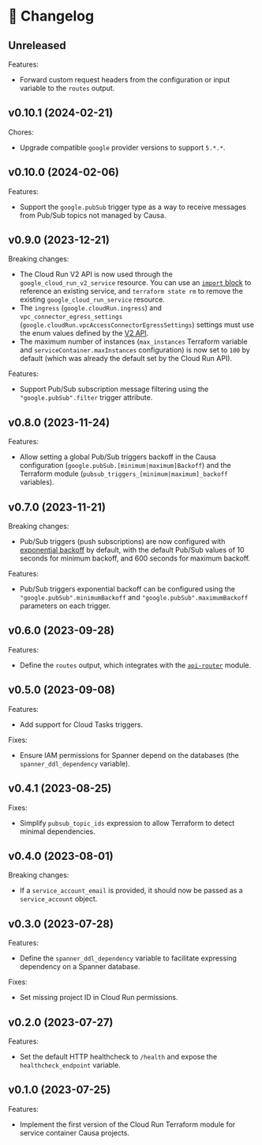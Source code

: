 # 🔖 Changelog

## Unreleased

Features:

- Forward custom request headers from the configuration or input variable to the `routes` output.

## v0.10.1 (2024-02-21)

Chores:

- Upgrade compatible `google` provider versions to support `5.*.*`.

## v0.10.0 (2024-02-06)

Features:

- Support the `google.pubSub` trigger type as a way to receive messages from Pub/Sub topics not managed by Causa.

## v0.9.0 (2023-12-21)

Breaking changes:

- The Cloud Run V2 API is now used through the `google_cloud_run_v2_service` resource. You can use an [`import` block](https://developer.hashicorp.com/terraform/language/import) to reference an existing service, and `terraform state rm` to remove the existing `google_cloud_run_service` resource.
- The `ingress` (`google.cloudRun.ingress`) and `vpc_connector_egress_settings` (`google.cloudRun.vpcAccessConnectorEgressSettings`) settings must use the enum values defined by the [V2 API](https://cloud.google.com/run/docs/reference/rest/v2/projects.locations.services).
- The maximum number of instances (`max_instances` Terraform variable and `serviceContainer.maxInstances` configuration) is now set to `100` by default (which was already the default set by the Cloud Run API).

Features:

- Support Pub/Sub subscription message filtering using the `"google.pubSub".filter` trigger attribute.

## v0.8.0 (2023-11-24)

Features:

- Allow setting a global Pub/Sub triggers backoff in the Causa configuration (`google.pubSub.[minimum|maximum]Backoff`) and the Terraform module (`pubsub_triggers_[minimum|maximum]_backoff` variables).

## v0.7.0 (2023-11-21)

Breaking changes:

- Pub/Sub triggers (push subscriptions) are now configured with [exponential backoff](https://cloud.google.com/pubsub/docs/handling-failures#exponential_backoff) by default, with the default Pub/Sub values of 10 seconds for minimum backoff, and 600 seconds for maximum backoff.

Features:

- Pub/Sub triggers exponential backoff can be configured using the `"google.pubSub".minimumBackoff` and `"google.pubSub".maximumBackoff` parameters on each trigger.

## v0.6.0 (2023-09-28)

Features:

- Define the `routes` output, which integrates with the [`api-router`](https://github.com/causa-io/terraform-google-api-router) module.

## v0.5.0 (2023-09-08)

Features:

- Add support for Cloud Tasks triggers.

Fixes:

- Ensure IAM permissions for Spanner depend on the databases (the `spanner_ddl_dependency` variable).

## v0.4.1 (2023-08-25)

Fixes:

- Simplify `pubsub_topic_ids` expression to allow Terraform to detect minimal dependencies.

## v0.4.0 (2023-08-01)

Breaking changes:

- If a `service_account_email` is provided, it should now be passed as a `service_account` object.

## v0.3.0 (2023-07-28)

Features:

- Define the `spanner_ddl_dependency` variable to facilitate expressing dependency on a Spanner database.

Fixes:

- Set missing project ID in Cloud Run permissions.

## v0.2.0 (2023-07-27)

Features:

- Set the default HTTP healthcheck to `/health` and expose the `healthcheck_endpoint` variable.

## v0.1.0 (2023-07-25)

Features:

- Implement the first version of the Cloud Run Terraform module for service container Causa projects.
